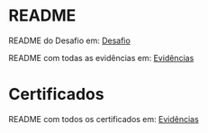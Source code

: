 # README

README do Desafio em:
[Desafio](Desafio/README.md)

README com todas as evidências em:
[Evidências](evidencias/README.md)


# Certificados

README com todos os certificados em:
[Evidências](./Certificados/README.md)


